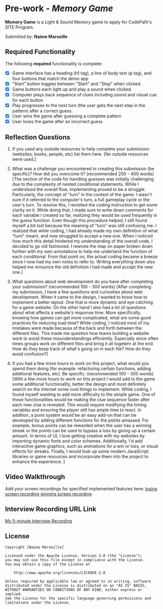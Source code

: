 # Pre-work - *Memory Game*

**Memory Game** is a Light & Sound Memory game to apply for CodePath's SITE Program. 

Submitted by: **Naime Marseille**


## Required Functionality

The following **required** functionality is complete:

* [x] Game interface has a heading (h1 tag), a line of body text (p tag), and four buttons that match the demo app
* [x] "Start" button toggles between "Start" and "Stop" when clicked. 
* [x] Game buttons each light up and play a sound when clicked. 
* [x] Computer plays back sequence of clues including sound and visual cue for each button
* [x] Play progresses to the next turn (the user gets the next step in the pattern) after a correct guess. 
* [x] User wins the game after guessing a complete pattern
* [x] User loses the game after an incorrect guess

## Reflection Questions
1. If you used any outside resources to help complete your submission (websites, books, people, etc) list them here. 
[No outside resources were used.]

2. What was a challenge you encountered in creating this submission (be specific)? How did you overcome it? (recommended 200 - 400 words) 
[The section of the code for handling guesses was initially challenging due to the complexity of nested conditional statements. While I understood the overall flow, implementing proved to be a struggle. Particularly,  the concept of "turn" in the context of the game. I wasn't sure if it referred to the computer's turn, a full gameplay cycle or the user's turn. To resolve this, I revisited the coding instruction to get some clarity on it. While doing that, I made sure to write down comments for each variable I created so far, realizing they would be used frequently in the guess function. Even though this procedure helped, I still found myself a bit lost because the meaning of "turn" was still confusing me. I realized that while coding, I had already made my own definition of what "turn" meant, and now struggled to accept a new one. When I noticed how much this detail hindered my understanding of the overall code, I decided to go old fashioned. I rewrote the map on paper broken down further with my own annotations to help me undertand the function of each conditional. From that point on, the actual coding became a breeze since I now had my own notes to refer to. Writing everything down also helped me renounce the old definition I had made and accept the new one.]

3. What questions about web development do you have after completing your submission? (recommended 100 - 300 words) 
[After completing my submission, I have a few questions and curiosities about web development. When it came to the design, I wanted to know how to implement a better layout. One that is more dynamic and eye catching for a game website. On the other hand I also had a lot of questions about what affects a website's response time. More specifically, knowing how games can get more complicated, what are some good practices for reducing load time? While coding, I noticed most of my mistakes were made because of the back and forth between the different files. This made me question how teams building a website work to avoid these misunderstandings efficiently. Especially since often times groups work on different files and bring it all togetehr at the end. How do they keep track of what's going on in each file? How do they avoid confusion?]

4. If you had a few more hours to work on this project, what would you spend them doing (for example: refactoring certain functions, adding additional features, etc). Be specific. (recommended 100 - 300 words) 
[With a few more hours to work on this project I would add to the game some additional functionality, better the design and most definitely search on the internet some cool things to implement. While coding, I found myself wanting to add more difficulty to the simple game. One of those functionalities would be making the clue sequence faster after each new clue is revealed. This would require modifying the timing variables and ensuring the player still has ample time to react. In addition, a point system would be an easy add-on that can be developed by adding different functions for the points amassed. For example, bonus points can be rewarded when the user has a winning streak or the points can be used to bypass a loss by giving up a certain amount. In terms of UI, I love getting creative with my websites by importing dynamic fonts and color schemes. Additionally, I'd add interactive game graphics, such as animations for a win or loss, or visual effects for streaks. Finally, I would look up some modern JavaScript libraries or game resources and incorporate them into the project to enhance the experience. ]

## Video Walkthrough 

Add your screen recordings for specified implemented features here:
[losing screen recording](https://www.loom.com/share/06a52ef11f4445abb2c7f37a29b1e476?sid=79ab2d7b-ddee-403d-a245-22f95db0fa26)
[winning screen recording](https://www.loom.com/share/366ed6f566d540249b6149058ebf8337?sid=b5c3e359-fc1b-4a7f-a74f-1ecdf970d644)

## Interview Recording URL Link

[My 5-minute Interview Recording](https://www.loom.com/share/64c8f3d7aff242ec8b8b8c8207bdc6cc?sid=b8a0255a-e04a-4dff-8c3d-343b0edf5310e)


## License

    Copyright [Naima Marseille]

    Licensed under the Apache License, Version 2.0 (the "License");
    you may not use this file except in compliance with the License.
    You may obtain a copy of the License at

        http://www.apache.org/licenses/LICENSE-2.0

    Unless required by applicable law or agreed to in writing, software
    distributed under the License is distributed on an "AS IS" BASIS,
    WITHOUT WARRANTIES OR CONDITIONS OF ANY KIND, either express or implied.
    See the License for the specific language governing permissions and
    limitations under the License.
